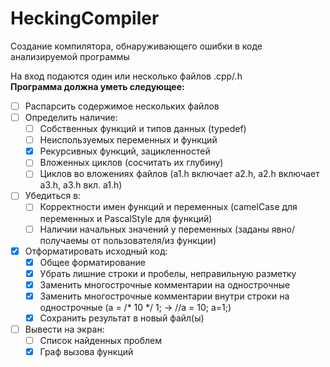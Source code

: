 # HeckingCompiler
Создание компилятора, обнаруживающего ошибки в коде анализируемой программы

На вход подаются один или несколько файлов .cpp/.h</br>
__Программа должна уметь следующее:__
- [ ] Распарсить содержимое нескольких файлов
- [ ] Определить наличие:
  - [ ] Собственных функций и типов данных (typedef)
  - [ ] Неиспользуемых переменных и функций
  - [x] Рекурсивных функций, зацикленностей
  - [ ] Вложенных циклов (сосчитать их глубину)
  - [ ] Циклов во вложениях файлов (a1.h включает a2.h, a2.h включает a3.h, a3.h вкл. a1.h)
- [ ] Убедиться в:
  - [ ] Корректности имен функций и переменных (camelCase для переменных и PascalStyle для функций)
  - [ ] Наличии начальных значений у переменных (заданы явно/получаемы от пользователя/из функции)
- [x] Отформатировать исходный код:
  - [x] Общее форматирование
  - [x] Убрать лишние строки и пробелы, неправильную разметку
  - [x] Заменить многострочные комментарии на однострочные
  - [x] Заменить многострочные комментарии внутри строки на однострочные (a = /* 10 */ 1; → //a = 10; a=1;)
  - [x] Сохранить результат в новый файл(ы)
- [ ] Вывести на экран:
  - [ ] Список найденных проблем
  - [x] Граф вызова функций
